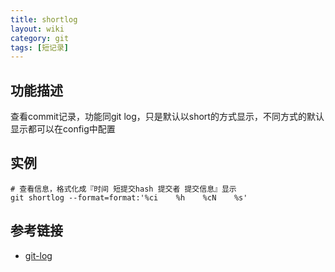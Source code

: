 ```yaml
---
title: shortlog
layout: wiki
category: git
tags: [短记录]
---
```


## 功能描述

查看commit记录，功能同git log，只是默认以short的方式显示，不同方式的默认显示都可以在config中配置

## 实例

~~~Text
# 查看信息，格式化成『时间 短提交hash 提交者 提交信息』显示
git shortlog --format=format:'%ci    %h    %cN    %s'
~~~

## 参考链接

* [git-log](https://git-scm.com/docs/git-log)
